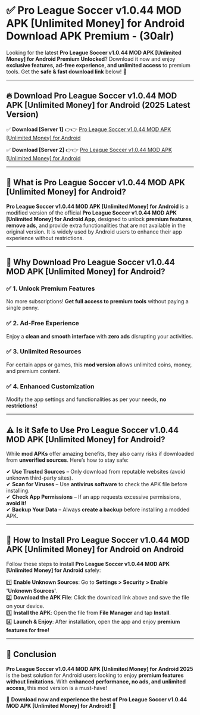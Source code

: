 
# ✅ Pro League Soccer v1.0.44 MOD APK [Unlimited Money] for Android Download APK Premium -  (30alr) 

Looking for the latest **Pro League Soccer v1.0.44 MOD APK [Unlimited Money] for Android Premium Unlocked**? Download it now and enjoy **exclusive features, ad-free experience, and unlimited access** to premium tools. Get the **safe & fast download link** below! 🚀

---

## 🔥 Download Pro League Soccer v1.0.44 MOD APK [Unlimited Money] for Android (2025 Latest Version)

✅ **Download [Server 1]** 👉👉 [Pro League Soccer v1.0.44 MOD APK [Unlimited Money] for Android ](https://apkcomod.com?title=Pro_League_Soccer_v1.0.44_MOD_APK_[Unlimited_Money]_for_Android)  

✅ **Download [Server 2]** 👉👉 [Pro League Soccer v1.0.44 MOD APK [Unlimited Money] for Android ](https://apkcomod.com?title=Pro_League_Soccer_v1.0.44_MOD_APK_[Unlimited_Money]_for_Android)  


---

## 📌 What is Pro League Soccer v1.0.44 MOD APK [Unlimited Money] for Android?

**Pro League Soccer v1.0.44 MOD APK [Unlimited Money] for Android** is a modified version of the official **Pro League Soccer v1.0.44 MOD APK [Unlimited Money] for Android App**, designed to unlock **premium features**, **remove ads**, and provide extra functionalities that are not available in the original version. It is widely used by Android users to enhance their app experience without restrictions.

---

## 🌟 Why Download Pro League Soccer v1.0.44 MOD APK [Unlimited Money] for Android?

### ✅ 1. Unlock Premium Features
No more subscriptions! **Get full access to premium tools** without paying a single penny.

### ✅ 2. Ad-Free Experience
Enjoy a **clean and smooth interface** with **zero ads** disrupting your activities.

### ✅ 3. Unlimited Resources
For certain apps or games, this **mod version** allows unlimited coins, money, and premium content.

### ✅ 4. Enhanced Customization
Modify the app settings and functionalities as per your needs, **no restrictions!**

---

## ⚠️ Is it Safe to Use Pro League Soccer v1.0.44 MOD APK [Unlimited Money] for Android?

While **mod APKs** offer amazing benefits, they also carry risks if downloaded from **unverified sources**. Here’s how to stay safe:

✔ **Use Trusted Sources** – Only download from reputable websites (avoid unknown third-party sites).  
✔ **Scan for Viruses** – Use **antivirus software** to check the APK file before installing.  
✔ **Check App Permissions** – If an app requests excessive permissions, **avoid it!**  
✔ **Backup Your Data** – Always **create a backup** before installing a modded APK.

---

## 📲 How to Install Pro League Soccer v1.0.44 MOD APK [Unlimited Money] for Android on Android

Follow these steps to install **Pro League Soccer v1.0.44 MOD APK [Unlimited Money] for Android** safely:

1️⃣ **Enable Unknown Sources**: Go to **Settings > Security > Enable 'Unknown Sources'**.  
2️⃣ **Download the APK File**: Click the download link above and save the file on your device.  
3️⃣ **Install the APK**: Open the file from **File Manager** and tap **Install**.  
4️⃣ **Launch & Enjoy**: After installation, open the app and enjoy **premium features for free!**

---

## 🚀 Conclusion

**Pro League Soccer v1.0.44 MOD APK [Unlimited Money] for Android 2025** is the best solution for Android users looking to enjoy **premium features without limitations**. With **enhanced performance, no ads, and unlimited access**, this mod version is a must-have!

🔻 **Download now and experience the best of Pro League Soccer v1.0.44 MOD APK [Unlimited Money] for Android!** 🔻

